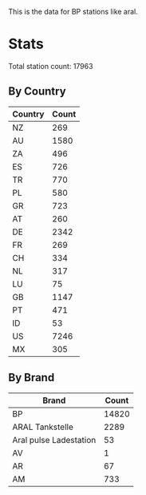 This is the data for BP stations like aral.


# Stats

Total station count: 17963
## By Country

| Country | Count
| - | - 
| NZ | 269
| AU | 1580
| ZA | 496
| ES | 726
| TR | 770
| PL | 580
| GR | 723
| AT | 260
| DE | 2342
| FR | 269
| CH | 334
| NL | 317
| LU | 75
| GB | 1147
| PT | 471
| ID | 53
| US | 7246
| MX | 305
## By Brand

| Brand | Count
| - | - 
| BP | 14820
| ARAL Tankstelle | 2289
| Aral pulse Ladestation | 53
| AV | 1
| AR | 67
| AM | 733
